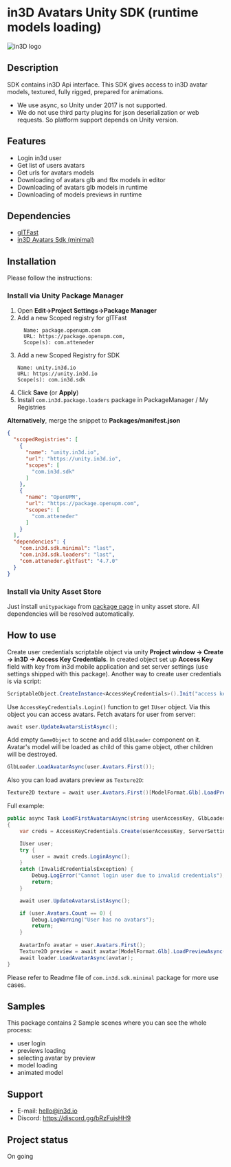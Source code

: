 ﻿# in3D Avatars Unity SDK (runtime models loading)
![in3D logo](https://in3d.io/wp-content/uploads/2020/05/logo.png)

## Description
SDK contains in3D Api interface. This SDK gives access to in3D avatar models, textured, fully rigged, prepared for animations.
- We use async, so Unity under 2017 is not supported.
- We do not use third party plugins for json deserialization or web requests. So platform support depends on Unity version.

## Features
- Login in3d user
- Get list of users avatars
- Get urls for avatars models
- Downloading of avatars glb and fbx models in editor
- Downloading of avatars glb models in runtime
- Downloading of models previews in runtime

## Dependencies
- [glTFast](https://github.com/atteneder/glTFast)
- [in3D Avatars Sdk (minimal)](https://assetstore.unity.com/packages/slug/205111)

## Installation
Please follow the instructions:
### Install via Unity Package Manager

1. Open **Edit->Project Settings->Package Manager**
2. Add a new Scoped registry for glTFast
    ```
      Name: package.openupm.com
      URL: https://package.openupm.com,
      Scope(s): com.atteneder
   ```
3. Add a new Scoped Registry for SDK
    ```
    Name: unity.in3d.io
    URL: https://unity.in3d.io
    Scope(s): com.in3d.sdk
    ```
4. Click **Save** (or **Apply**)
5. Install `com.in3d.package.loaders` package in PackageManager / My Registries

**Alternatively**, merge the snippet to **Packages/manifest.json**
```json
{
  "scopedRegistries": [
    {
      "name": "unity.in3d.io",
      "url": "https://unity.in3d.io",
      "scopes": [
        "com.in3d.sdk"
      ]
    },
    {
      "name": "OpenUPM",
      "url": "https://package.openupm.com",
      "scopes": [
        "com.atteneder"
      ]
    }
  ],
  "dependencies": {
    "com.in3d.sdk.minimal": "last",
    "com.in3d.sdk.loaders": "last",
    "com.atteneder.gltfast": "4.7.0"
  }
}
```

### Install via Unity Asset Store

Just install `unitypackage` from [package page]() in unity asset store. 
All dependencies will be resolved automatically.

## How to use
Create user credentials scriptable object via unity **Project window -> Create -> in3D -> Access Key Credentials**.
In created object set up **Access Key** field with key from in3d mobile application and set server settings (use settings shipped with this package).
Another way to create user credentials is via script:
```c#
ScriptableObject.CreateInstance<AccessKeyCredentials>().Init("access key", ServerSettings.Default);
```

Use `AccessKeyCredentials.Login()` function to get `IUser` object. 
Via this object you can access avatars.
Fetch avatars for user from server:
```c#
await user.UpdateAvatarsListAsync();
```

Add empty `GameObject` to scene and add `GlbLoader` component on it. 
Avatar's model will be loaded as child of this game object, other children will be destroyed.

```c#
GlbLoader.LoadAvatarAsync(user.Avatars.First());
```

Also you can load avatars preview as `Texture2D`:
```c#
Texture2D texture = await user.Avatars.First()[ModelFormat.Glb].LoadPreviewAsync();
```

Full example:
```c#
public async Task LoadFirstAvatarsAsync(string userAccessKey, GlbLoader loader)
{
    var creds = AccessKeyCredentials.Create(userAccessKey, ServerSettings.Default);

    IUser user;
    try {
        user = await creds.LoginAsync();
    }
    catch (InvalidCredentialsException) {
        Debug.LogError("Cannot login user due to invalid credentials");
        return;
    }

    await user.UpdateAvatarsListAsync();

    if (user.Avatars.Count == 0) {
        Debug.LogWarning("User has no avatars");
        return;
    }
    
    AvatarInfo avatar = user.Avatars.First();
    Texture2D preview = await avatar[ModelFormat.Glb].LoadPreviewAsync();
    await loader.LoadAvatarAsync(avatar);
}
```
Please refer to Readme file of `com.in3d.sdk.minimal` package for more use cases.

## Samples
This package contains 2 Sample scenes where you can see the whole process:
- user login
- previews loading
- selecting avatar by preview
- model loading
- animated model

## Support
- E-mail: hello@in3d.io
- Discord: https://discord.gg/bRzFujsHH9

## Project status
On going
